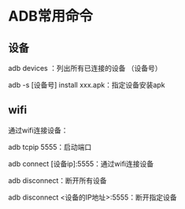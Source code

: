 # ADB常用命令

## 设备

adb devices ：列出所有已连接的设备 （设备号）

adb -s [设备号] install xxx.apk：指定设备安装apk

## wifi

通过wifi连接设备：

adb tcpip 5555：启动端口

adb connect [设备ip]:5555：通过wifi连接设备

adb disconnect：断开所有设备

adb disconnect <设备的IP地址>:5555：断开指定设备

